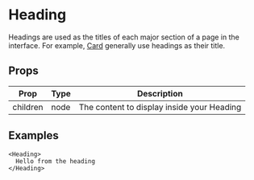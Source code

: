 # Heading

Headings are used as the titles of each major section of a page in the interface. For example, [Card](/src/components/card) generally use headings as their title.

## Props

| Prop | Type | Description |
| ---- | ---- | ----------- |
| children | node | The content to display inside your Heading |

## Examples

```
<Heading>
  Hello from the heading
</Heading>
```
